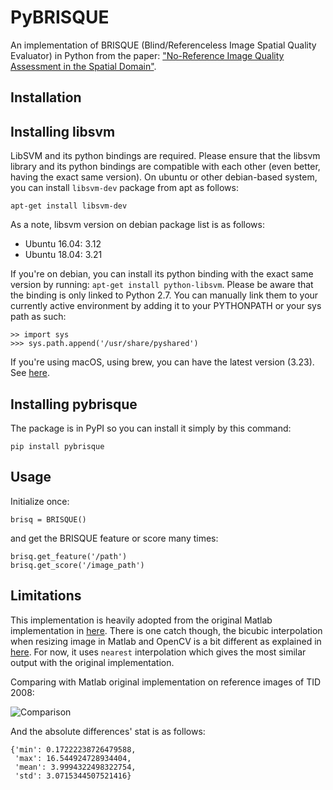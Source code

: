 # PyBRISQUE
An implementation of BRISQUE (Blind/Referenceless Image Spatial Quality 
Evaluator) in Python from the paper: ["No-Reference Image Quality Assessment 
in the Spatial Domain"](https://ieeexplore.ieee.org/document/6272356/).


## Installation

## Installing libsvm
LibSVM and its python bindings are required. Please ensure that the libsvm library and its python bindings are compatible with each other (even better, having the exact same version). On ubuntu or other debian-based system, you can install ```libsvm-dev``` package from apt as follows:

```apt-get install libsvm-dev```

As a note, libsvm version on debian package list is as follows:
- Ubuntu 16.04: 3.12
- Ubuntu 18.04: 3.21

If you're on debian, you can install its python binding with the exact same version by running:
```apt-get install python-libsvm```. Please be aware that the binding is only linked to Python 2.7. You can manually link them to your currently active environment by adding it to your PYTHONPATH or your sys path as such:
```
>> import sys
>>> sys.path.append('/usr/share/pyshared')
```


If you're using macOS, using brew, you can have the latest version (3.23). See [here](https://github.com/Homebrew/homebrew-core/blob/master/Formula/libsvm.rb).

## Installing pybrisque
The package is in PyPI so you can install it simply by this command:

```pip install pybrisque```

## Usage
Initialize once:
```
brisq = BRISQUE()
```
and get the BRISQUE feature or score many times:
```
brisq.get_feature('/path')
brisq.get_score('/image_path')
```


## Limitations
This implementation is heavily adopted from the original Matlab 
implementation in [here](https://github.com/dsoellinger/blind_image_quality_toolbox/tree/master/%2Bbrisque). There is one catch though, the bicubic interpolation when resizing image in 
Matlab and OpenCV is a bit different as explained in [here](https://stackoverflow.com/questions/26823140/imresize-trying-to-understand-the-bicubic-interpolation). For now, it uses ```nearest``` interpolation 
which gives the most similar output with the original implementation.

Comparing with Matlab original implementation on reference images of TID 2008: 

![Comparison](examples/comparison.png)
 
And the absolute differences' stat is as follows: 
```
{'min': 0.17222238726479588,
 'max': 16.544924728934404,
 'mean': 3.9994322498322754,
 'std': 3.0715344507521416}
```


